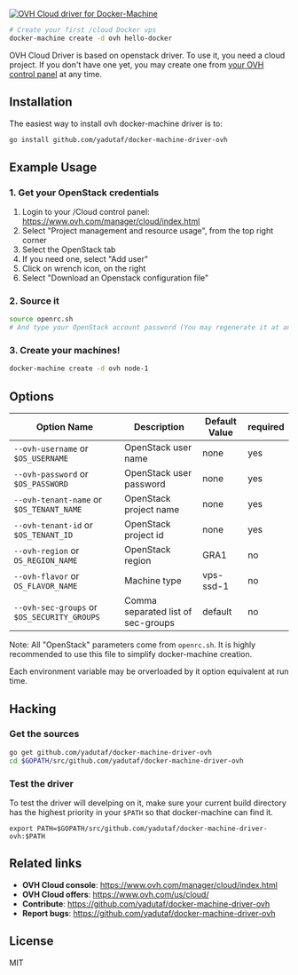 [![OVH Cloud driver for Docker-Machine](https://raw.githubusercontent.com/yadutaf/docker-machine-driver-ovh/master/img/logo.png)](https://github.com/yadutaf/docker-machine-driver-ovh)

```bash
# Create your first /cloud Docker vps
docker-machine create -d ovh hello-docker
```

OVH Cloud Driver is based on openstack driver. To use it, you need a cloud
project. If you don't have one yet, you may create one from [your OVH control
panel](https://www.ovh.com/manager/cloud/index.html) at any time.

## Installation

The easiest way to install ovh docker-machine driver is to:

```bash
go install github.com/yadutaf/docker-machine-driver-ovh
```

## Example Usage

### 1. Get your OpenStack credentials

1. Login to your /Cloud control panel: https://www.ovh.com/manager/cloud/index.html
2. Select "Project management and resource usage", from the top right corner
3. Select the OpenStack tab
4. If you need one, select "Add user"
5. Click on wrench icon, on the right
6. Select "Download an Openstack configuration file"

### 2. Source it

```bash
source openrc.sh
# And type your OpenStack account password (You may regenerate it at any time from the console)
```

### 3. Create your machines!

```bash
docker-machine create -d ovh node-1
```

## Options

|Option Name|Description|Default Value|required|
|---|---|---|---|
|``--ovh-username`` or ``$OS_USERNAME``         |OpenStack user name               |none     |yes|
|``--ovh-password`` or ``$OS_PASSWORD``         |OpenStack user password           |none     |yes|
|``--ovh-tenant-name`` or ``$OS_TENANT_NAME``   |OpenStack project name            |none     |yes|
|``--ovh-tenant-id`` or ``$OS_TENANT_ID``       |OpenStack project id              |none     |yes|
|``--ovh-region`` or ``OS_REGION_NAME``         |OpenStack region                  |GRA1     |no|
|``--ovh-flavor`` or ``OS_FLAVOR_NAME``         |Machine type                      |vps-ssd-1|no|
|``--ovh-sec-groups`` or ``$OS_SECURITY_GROUPS``|Comma separated list of sec-groups|default  |no|

Note: All "OpenStack" parameters come from ``openrc.sh``. It is highly
recommended to use this file to simplify docker-machine creation.

Each environment variable may be orverloaded by it option equivalent at run time.

## Hacking

### Get the sources

```bash
go get github.com/yadutaf/docker-machine-driver-ovh
cd $GOPATH/src/github.com/yadutaf/docker-machine-driver-ovh
```

### Test the driver

To test the driver will develping on it, make sure your current
build directory has the highest priority in your ``$PATH`` so that
docker-machine can find it.

```
export PATH=$GOPATH/src/github.com/yadutaf/docker-machine-driver-ovh:$PATH
```

## Related links

- **OVH Cloud console**: https://www.ovh.com/manager/cloud/index.html
- **OVH Cloud offers**: https://www.ovh.com/us/cloud/
- **Contribute**: https://github.com/yadutaf/docker-machine-driver-ovh
- **Report bugs**: https://github.com/yadutaf/docker-machine-driver-ovh

## License

MIT
